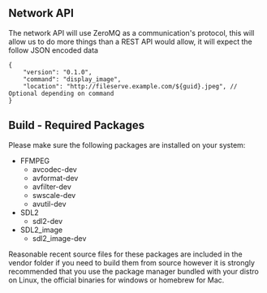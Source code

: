 ## Network API

The network API will use ZeroMQ as a communication's protocol, this will allow
us to do more things than a REST API would allow, it will expect the follow
JSON encoded data
```
{
    "version": "0.1.0",
    "command": "display_image",
    "location": "http://fileserve.example.com/${guid}.jpeg", // Optional depending on command
}
```

## Build - Required Packages

Please make sure the following packages are installed on your system:
- FFMPEG
  - avcodec-dev
  - avformat-dev
  - avfilter-dev
  - swscale-dev
  - avutil-dev
- SDL2
  - sdl2-dev
- SDL2_image
  - sdl2_image-dev

Reasonable recent source files for these packages are included in the vendor
folder if you need to build them from source however it is strongly recommended
that you use the package manager bundled with your distro on Linux, the 
official binaries for windows or homebrew for Mac.